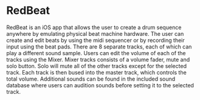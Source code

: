 # RedBeat
RedBeat is an iOS app that allows the user to create a drum sequence anywhere by emulating physical beat machine hardware. The user can create and edit beats by using the midi sequencer or by recording their input using the beat pads.  There are 8 separate tracks, each of which can play a different sound sample. Users can edit the volume of each of the tracks using the Mixer. Mixer tracks consists of a volume fader, mute and solo button. Solo will mute all of the other tracks except for the selected track. Each track is then bused into the master track, which controls the total volume.  Additional sounds can be found in the included sound database where users can audition sounds before setting it to the selected track.
